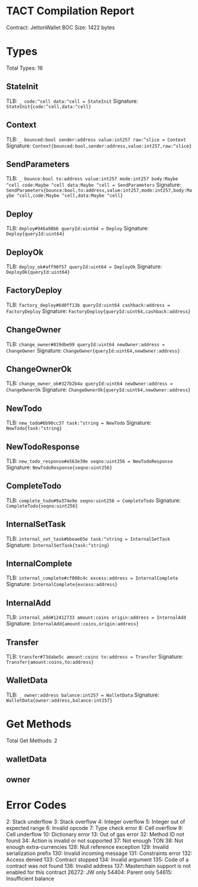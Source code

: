# TACT Compilation Report
Contract: JettonWallet
BOC Size: 1422 bytes

# Types
Total Types: 16

## StateInit
TLB: `_ code:^cell data:^cell = StateInit`
Signature: `StateInit{code:^cell,data:^cell}`

## Context
TLB: `_ bounced:bool sender:address value:int257 raw:^slice = Context`
Signature: `Context{bounced:bool,sender:address,value:int257,raw:^slice}`

## SendParameters
TLB: `_ bounce:bool to:address value:int257 mode:int257 body:Maybe ^cell code:Maybe ^cell data:Maybe ^cell = SendParameters`
Signature: `SendParameters{bounce:bool,to:address,value:int257,mode:int257,body:Maybe ^cell,code:Maybe ^cell,data:Maybe ^cell}`

## Deploy
TLB: `deploy#946a98b6 queryId:uint64 = Deploy`
Signature: `Deploy{queryId:uint64}`

## DeployOk
TLB: `deploy_ok#aff90f57 queryId:uint64 = DeployOk`
Signature: `DeployOk{queryId:uint64}`

## FactoryDeploy
TLB: `factory_deploy#6d0ff13b queryId:uint64 cashback:address = FactoryDeploy`
Signature: `FactoryDeploy{queryId:uint64,cashback:address}`

## ChangeOwner
TLB: `change_owner#819dbe99 queryId:uint64 newOwner:address = ChangeOwner`
Signature: `ChangeOwner{queryId:uint64,newOwner:address}`

## ChangeOwnerOk
TLB: `change_owner_ok#327b2b4a queryId:uint64 newOwner:address = ChangeOwnerOk`
Signature: `ChangeOwnerOk{queryId:uint64,newOwner:address}`

## NewTodo
TLB: `new_todo#6b90cc37 task:^string = NewTodo`
Signature: `NewTodo{task:^string}`

## NewTodoResponse
TLB: `new_todo_response#e563e39e seqno:uint256 = NewTodoResponse`
Signature: `NewTodoResponse{seqno:uint256}`

## CompleteTodo
TLB: `complete_todo#9a374e9e seqno:uint256 = CompleteTodo`
Signature: `CompleteTodo{seqno:uint256}`

## InternalSetTask
TLB: `internal_set_task#bbeae65e task:^string = InternalSetTask`
Signature: `InternalSetTask{task:^string}`

## InternalComplete
TLB: `internal_complete#cf008c4c excess:address = InternalComplete`
Signature: `InternalComplete{excess:address}`

## InternalAdd
TLB: `internal_add#12412733 amount:coins origin:address = InternalAdd`
Signature: `InternalAdd{amount:coins,origin:address}`

## Transfer
TLB: `transfer#73dabe5c amount:coins to:address = Transfer`
Signature: `Transfer{amount:coins,to:address}`

## WalletData
TLB: `_ owner:address balance:int257 = WalletData`
Signature: `WalletData{owner:address,balance:int257}`

# Get Methods
Total Get Methods: 2

## walletData

## owner

# Error Codes
2: Stack underflow
3: Stack overflow
4: Integer overflow
5: Integer out of expected range
6: Invalid opcode
7: Type check error
8: Cell overflow
9: Cell underflow
10: Dictionary error
13: Out of gas error
32: Method ID not found
34: Action is invalid or not supported
37: Not enough TON
38: Not enough extra-currencies
128: Null reference exception
129: Invalid serialization prefix
130: Invalid incoming message
131: Constraints error
132: Access denied
133: Contract stopped
134: Invalid argument
135: Code of a contract was not found
136: Invalid address
137: Masterchain support is not enabled for this contract
26272: JW only
54404: Parent only
54615: Insufficient balance
